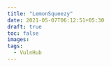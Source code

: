 ```yaml
---
title: "LemonSqueezy"
date: 2021-05-07T06:12:51+05:30
draft: true
toc: false
images:
tags:
  - VulnHub
---
```


